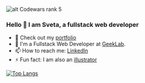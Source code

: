 ![alt Codewars rank 5](https://www.codewars.com/users/silmu/badges/small)
### Hello 👋 I am Sveta, a fullstack web developer

- 🌱 Check out my [portfolio](https://silmu.dev/)
- 👾 I'm a Fullstack Web Developer at [GeekLab](https://geeklab.app/).
- 📫 How to reach me: [LinkedIn](https://www.linkedin.com/in/svetlana-raitina)
- ⚡ Fun fact: I am also an [illustrator](https://www.instagram.com/misori.art)

<!--[![Sveta's GitHub stats](https://github-readme-stats.vercel.app/api?username=silmu&show_icons=true&theme=radical)](https://github.com/anuraghazra/github-readme-stats) -->

[![Top Langs](https://github-readme-stats.vercel.app/api/top-langs/?username=silmu&hide=html,css,hack&langs_count=8&layout=compact&theme=radical)](https://github.com/anuraghazra/github-readme-stats)
